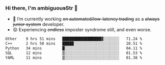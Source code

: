 ### Hi there, I'm ambiguou~~s~~Str 👋

<!--
**ambiguoustexture/ambiguoustexture** is a ✨ _special_ ✨ repository because its `README.md` (this file) appears on your GitHub profile.

Here are some ideas to get you started:
-->
- 🔭 I’m currently working ~~on automated/low-latency trading~~ as a ~~always junior system~~ developer.
- :worried: Experiencing ~~endless~~ imposter syndrome still, and even worse.

<!--START_SECTION:waka-->

```txt
Other    9 hrs 51 mins   █████████████████▓░░░░░░░   71.24 %
C++      2 hrs 50 mins   █████░░░░░░░░░░░░░░░░░░░░   20.51 %
Python   34 mins         █░░░░░░░░░░░░░░░░░░░░░░░░   04.11 %
SQL      12 mins         ▒░░░░░░░░░░░░░░░░░░░░░░░░   01.53 %
YAML     11 mins         ▒░░░░░░░░░░░░░░░░░░░░░░░░   01.38 %
```

<!--END_SECTION:waka-->
